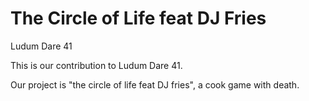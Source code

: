 # The Circle of Life feat DJ Fries
Ludum Dare 41

This is our contribution to Ludum Dare 41.

Our project is "the circle of life feat DJ fries", a cook game with death.